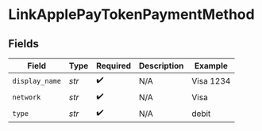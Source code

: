 # LinkApplePayTokenPaymentMethod


## Fields

| Field              | Type               | Required           | Description        | Example            |
| ------------------ | ------------------ | ------------------ | ------------------ | ------------------ |
| `display_name`     | *str*              | :heavy_check_mark: | N/A                | Visa 1234          |
| `network`          | *str*              | :heavy_check_mark: | N/A                | Visa               |
| `type`             | *str*              | :heavy_check_mark: | N/A                | debit              |